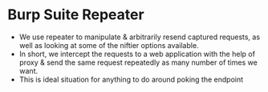 # Burp Suite Repeater

- We use repeater to manipulate & arbitrarily resend captured requests, as well as looking at some of the niftier options available.
- In short, we intercept the requests to a web application with the help of proxy & send the same request repeatedly as many number of times we want.
- This is ideal situation for anything to do around poking the endpoint

